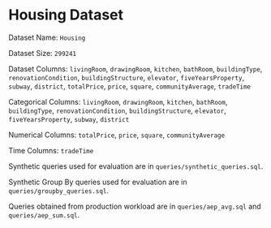 # Housing Dataset

Dataset Name: `Housing`

Dataset Size: `299241`

Dataset Columns: `livingRoom`, `drawingRoom`, `kitchen`, `bathRoom`, `buildingType`, `renovationCondition`, `buildingStructure`, `elevator`, `fiveYearsProperty`, `subway`, `district`, `totalPrice`, `price`, `square`, `communityAverage`, `tradeTime`

Categorical Columns: `livingRoom`, `drawingRoom`, `kitchen`, `bathRoom`, `buildingType`, `renovationCondition`, `buildingStructure`, `elevator`, `fiveYearsProperty`, `subway`, `district`

Numerical Columns: `totalPrice`, `price`, `square`, `communityAverage`

Time Columns: `tradeTime`

Synthetic queries used for evaluation are in `queries/synthetic_queries.sql`.

Synthetic Group By queries used for evaluation are in `queries/groupby_queries.sql`.

Queries obtained from production workload are in `queries/aep_avg.sql` and `queries/aep_sum.sql`.
